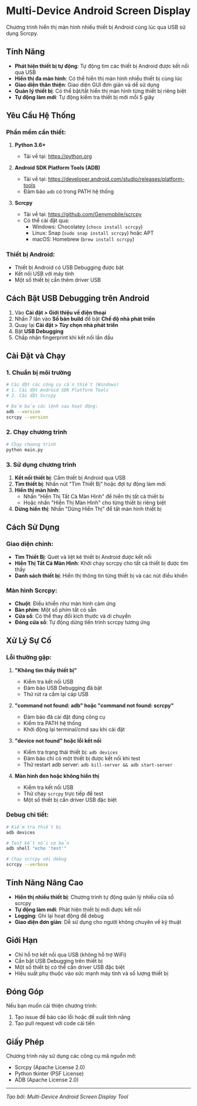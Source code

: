 # Multi-Device Android Screen Display

Chương trình hiển thị màn hình nhiều thiết bị Android cùng lúc qua USB sử dụng Scrcpy.

## Tính Năng

- **Phát hiện thiết bị tự động**: Tự động tìm các thiết bị Android được kết nối qua USB
- **Hiển thị đa màn hình**: Có thể hiển thị màn hình nhiều thiết bị cùng lúc
- **Giao diện thân thiện**: Giao diện GUI đơn giản và dễ sử dụng
- **Quản lý thiết bị**: Có thể bật/tắt hiển thị màn hình từng thiết bị riêng biệt
- **Tự động làm mới**: Tự động kiểm tra thiết bị mới mỗi 5 giây

## Yêu Cầu Hệ Thống

### Phần mềm cần thiết:

1. **Python 3.6+**
   - Tải về tại: https://python.org

2. **Android SDK Platform Tools (ADB)**
   - Tải về tại: https://developer.android.com/studio/releases/platform-tools
   - Đảm bảo `adb` có trong PATH hệ thống

3. **Scrcpy**
   - Tải về tại: https://github.com/Genymobile/scrcpy
   - Có thể cài đặt qua:
     - Windows: Chocolatey (`choco install scrcpy`)
     - Linux: Snap (`sudo snap install scrcpy`) hoặc APT
     - macOS: Homebrew (`brew install scrcpy`)

### Thiết bị Android:

- Thiết bị Android có USB Debugging được bật
- Kết nối USB với máy tính
- Một số thiết bị cần thêm driver USB

## Cách Bật USB Debugging trên Android

1. Vào **Cài đặt > Giới thiệu về điện thoại**
2. Nhấn 7 lần vào **Số bản build** để bật **Chế độ nhà phát triển**
3. Quay lại **Cài đặt > Tùy chọn nhà phát triển**
4. Bật **USB Debugging**
5. Chấp nhận fingerprint khi kết nối lần đầu

## Cài Đặt và Chạy

### 1. Chuẩn bị môi trường

```bash
# Cài đặt các công cụ cần thiết (Windows)
# 1. Cài đặt Android SDK Platform Tools
# 2. Cài đặt Scrcpy

# Đảm bảo các lệnh sau hoạt động:
adb --version
scrcpy --version
```

### 2. Chạy chương trình

```bash
# Chạy chương trình
python main.py
```

### 3. Sử dụng chương trình

1. **Kết nối thiết bị**: Cắm thiết bị Android qua USB
2. **Tìm thiết bị**: Nhấn nút "Tìm Thiết Bị" hoặc đợi tự động làm mới
3. **Hiển thị màn hình**:
   - Nhấn "Hiển Thị Tất Cả Màn Hình" để hiển thị tất cả thiết bị
   - Hoặc nhấn "Hiển Thị Màn Hình" cho từng thiết bị riêng biệt
4. **Dừng hiển thị**: Nhấn "Dừng Hiển Thị" để tắt màn hình thiết bị

## Cách Sử Dụng

### Giao diện chính:

- **Tìm Thiết Bị**: Quét và liệt kê thiết bị Android được kết nối
- **Hiển Thị Tất Cả Màn Hình**: Khởi chạy scrcpy cho tất cả thiết bị được tìm thấy
- **Danh sách thiết bị**: Hiển thị thông tin từng thiết bị và các nút điều khiển

### Màn hình Scrcpy:

- **Chuột**: Điều khiển như màn hình cảm ứng
- **Bàn phím**: Một số phím tắt có sẵn
- **Cửa sổ**: Có thể thay đổi kích thước và di chuyển
- **Đóng cửa sổ**: Tự động dừng tiến trình scrcpy tương ứng

## Xử Lý Sự Cố

### Lỗi thường gặp:

1. **"Không tìm thấy thiết bị"**
   - Kiểm tra kết nối USB
   - Đảm bảo USB Debugging đã bật
   - Thử rút ra cắm lại cáp USB

2. **"command not found: adb" hoặc "command not found: scrcpy"**
   - Đảm bảo đã cài đặt đúng công cụ
   - Kiểm tra PATH hệ thống
   - Khởi động lại terminal/cmd sau khi cài đặt

3. **"device not found" hoặc lỗi kết nối**
   - Kiểm tra trạng thái thiết bị: `adb devices`
   - Đảm bảo chỉ có một thiết bị được kết nối khi test
   - Thử restart adb server: `adb kill-server && adb start-server`

4. **Màn hình đen hoặc không hiển thị**
   - Kiểm tra kết nối USB
   - Thử chạy `scrcpy` trực tiếp để test
   - Một số thiết bị cần driver USB đặc biệt

### Debug chi tiết:

```bash
# Kiểm tra thiết bị
adb devices

# Test kết nối cơ bản
adb shell "echo 'test'"

# Chạy scrcpy với debug
scrcpy --verbose
```

## Tính Năng Nâng Cao

- **Hiển thị nhiều thiết bị**: Chương trình tự động quản lý nhiều cửa sổ scrcpy
- **Tự động làm mới**: Phát hiện thiết bị mới được kết nối
- **Logging**: Ghi lại hoạt động để debug
- **Giao diện đơn giản**: Dễ sử dụng cho người không chuyên về kỹ thuật

## Giới Hạn

- Chỉ hỗ trợ kết nối qua USB (không hỗ trợ WiFi)
- Cần bật USB Debugging trên thiết bị
- Một số thiết bị có thể cần driver USB đặc biệt
- Hiệu suất phụ thuộc vào sức mạnh máy tính và số lượng thiết bị

## Đóng Góp

Nếu bạn muốn cải thiện chương trình:
1. Tạo issue để báo cáo lỗi hoặc đề xuất tính năng
2. Tạo pull request với code cải tiến

## Giấy Phép

Chương trình này sử dụng các công cụ mã nguồn mở:
- Scrcpy (Apache License 2.0)
- Python tkinter (PSF License)
- ADB (Apache License 2.0)

---

*Tạo bởi: Multi-Device Android Screen Display Tool*
